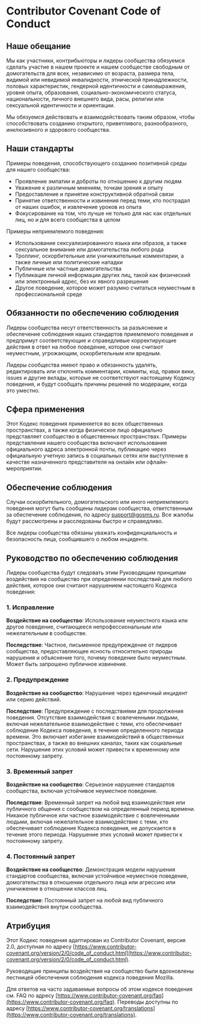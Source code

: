 # Contributor Covenant Code of Conduct

## Наше обещание

Мы как участники, контрибьюторы и лидеры сообщества обязуемся сделать участие в нашем проекте и нашем сообществе свободным от домогательств для всех, независимо от возраста, размера тела, видимой или невидимой инвалидности, этнической принадлежности, половых характеристик, гендерной идентичности и самовыражения, уровня опыта, образования, социально-экономического статуса, национальности, личного внешнего вида, расы, религии или сексуальной идентичности и ориентации.

Мы обязуемся действовать и взаимодействовать таким образом, чтобы способствовать созданию открытого, приветливого, разнообразного, инклюзивного и здорового сообщества.

## Наши стандарты

Примеры поведения, способствующего созданию позитивной среды для нашего сообщества:

* Проявление эмпатии и доброты по отношению к другим людям
* Уважение к различным мнениям, точкам зрения и опыту
* Предоставление и принятие конструктивной обратной связи
* Принятие ответственности и извинения перед теми, кто пострадал от наших ошибок, и извлечение уроков из опыта
* Фокусирование на том, что лучше не только для нас как отдельных лиц, но и для всего сообщества в целом

Примеры неприемлемого поведения:

* Использование сексуализированного языка или образов, а также сексуальное внимание или домогательства любого рода
* Троллинг, оскорбительные или уничижительные комментарии, а также личные или политические нападки
* Публичные или частные домогательства
* Публикация личной информации других лиц, такой как физический или электронный адрес, без их явного разрешения
* Другое поведение, которое может разумно считаться неуместным в профессиональной среде

## Обязанности по обеспечению соблюдения

Лидеры сообщества несут ответственность за разъяснение и обеспечение соблюдения наших стандартов приемлемого поведения и предпримут соответствующие и справедливые корректирующие действия в ответ на любое поведение, которое они считают неуместным, угрожающим, оскорбительным или вредным.

Лидеры сообщества имеют право и обязанность удалять, редактировать или отклонять комментарии, коммиты, код, правки вики, issues и другие вклады, которые не соответствуют настоящему Кодексу поведения, и будут сообщать причины решений по модерации, когда это уместно.

## Сфера применения

Этот Кодекс поведения применяется во всех общественных пространствах, а также когда физическое лицо официально представляет сообщество в общественных пространствах. Примеры представления нашего сообщества включают использование официального адреса электронной почты, публикацию через официальную учетную запись в социальных сетях или выступление в качестве назначенного представителя на онлайн или офлайн-мероприятии.

## Обеспечение соблюдения

Случаи оскорбительного, домогательского или иного неприемлемого поведения могут быть сообщены лидерам сообщества, ответственным за обеспечение соблюдения, по адресу support@gosms.ru. Все жалобы будут рассмотрены и расследованы быстро и справедливо.

Все лидеры сообщества обязаны уважать конфиденциальность и безопасность лица, сообщившего о любом инциденте.

## Руководство по обеспечению соблюдения

Лидеры сообщества будут следовать этим Руководящим принципам воздействия на сообщество при определении последствий для любого действия, которое они считают нарушением настоящего Кодекса поведения:

### 1. Исправление

**Воздействие на сообщество**: Использование неуместного языка или другое поведение, считающееся непрофессиональным или нежелательным в сообществе.

**Последствие**: Частное, письменное предупреждение от лидеров сообщества, предоставляющее ясность относительно природы нарушения и объяснение того, почему поведение было неуместным. Может быть запрошено публичное извинение.

### 2. Предупреждение

**Воздействие на сообщество**: Нарушение через единичный инцидент или серию действий.

**Последствие**: Предупреждение с последствиями для продолжения поведения. Отсутствие взаимодействия с вовлеченными людьми, включая нежелательное взаимодействие с теми, кто обеспечивает соблюдение Кодекса поведения, в течение определенного периода времени. Это включает избегание взаимодействий в общественных пространствах, а также во внешних каналах, таких как социальные сети. Нарушение этих условий может привести к временному или постоянному запрету.

### 3. Временный запрет

**Воздействие на сообщество**: Серьезное нарушение стандартов сообщества, включая устойчивое неуместное поведение.

**Последствие**: Временный запрет на любой вид взаимодействия или публичного общения с сообществом на определенный период времени. Никакое публичное или частное взаимодействие с вовлеченными людьми, включая нежелательное взаимодействие с теми, кто обеспечивает соблюдение Кодекса поведения, не допускается в течение этого периода. Нарушение этих условий может привести к постоянному запрету.

### 4. Постоянный запрет

**Воздействие на сообщество**: Демонстрация модели нарушения стандартов сообщества, включая устойчивое неуместное поведение, домогательства в отношении отдельного лица или агрессию или уничижение в отношении классов лиц.

**Последствие**: Постоянный запрет на любой вид публичного взаимодействия внутри сообщества.

## Атрибуция

Этот Кодекс поведения адаптирован из Contributor Covenant, версия 2.0, доступная по адресу [https://www.contributor-covenant.org/version/2/0/code_of_conduct.html](https://www.contributor-covenant.org/version/2/0/code_of_conduct.html).

Руководящие принципы воздействия на сообщество были вдохновлены лестницей обеспечения соблюдения кодекса поведения Mozilla.

Для ответов на часто задаваемые вопросы об этом кодексе поведения см. FAQ по адресу [https://www.contributor-covenant.org/faq](https://www.contributor-covenant.org/faq). Переводы доступны по адресу [https://www.contributor-covenant.org/translations](https://www.contributor-covenant.org/translations). 